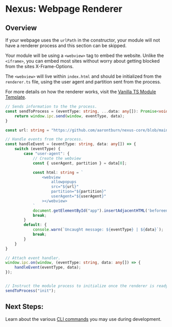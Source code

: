 # Nexus: Webpage Renderer

## Overview
If your webpage uses the `urlPath` in the constructor, your module will not have a renderer process and this section can be skipped.



Your module will be using a `<webview>` tag to embed the website. Unlike the `<iframe>`, you can embed most sites without worry about getting blocked from the sites X-Frame-Options.

The `<webview>` will live within `index.html` and should be initialized from the `renderer.ts` file, using the user agent and partition sent from the process.


For more details on how the renderer works, visit the [Vanilla TS Module Template](../vanilla/2%20VanillaRenderer.md).


```typescript
// Sends information to the the process.
const sendToProcess = (eventType: string, ...data: any[]): Promise<void> => {
    return window.ipc.send(window, eventType, data);
}

const url: string = "https://github.com/aarontburn/nexus-core/blob/main/docs/getting_started/Introduction.md#Nexus";

// Handle events from the process.
const handleEvent = (eventType: string, data: any[]) => {
    switch (eventType) {
        case "user-agent": {
            // Create the webview
            const { userAgent, partition } = data[0];

            const html: string = `
                <webview 
                    allowpopups 
                    src="${url}"
                    partition="${partition}" 
                    userAgent="${userAgent}"
                ></webview>
            `
            document.getElementById("app").insertAdjacentHTML('beforeend', html);
            break;
        }
        default: {
            console.warn(`Uncaught message: ${eventType} | ${data}`);
            break;
        }
    }
}

// Attach event handler.
window.ipc.on(window, (eventType: string, data: any[]) => {
    handleEvent(eventType, data);
});


// Instruct the module process to initialize once the renderer is ready.
sendToProcess("init");
```



## Next Steps:
Learn about the various [CLI commands](./4%20WebpageCommands.md) you may use during development.
